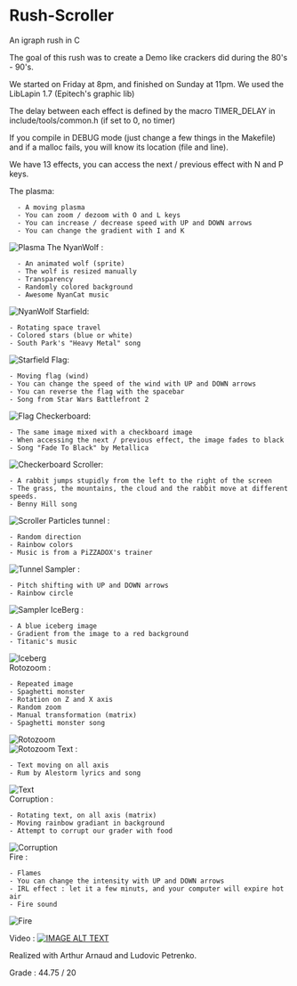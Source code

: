 # Rush-Scroller
An igraph rush in C

The goal of this rush was to create a Demo like crackers did during the 80's - 90's.

We started on Friday at 8pm, and finished  on Sunday at 11pm. We used the LibLapin 1.7 (Epitech's graphic lib)

The delay between each effect is defined by the macro TIMER_DELAY in include/tools/common.h (if set to 0, no timer)

If you compile in DEBUG mode (just change a few things in the Makefile) and if a malloc fails, you will know its location (file and line).

We have 13 effects, you can access the next / previous effect with N and P keys.

The plasma:

      - A moving plasma
      - You can zoom / dezoom with O and L keys
      - You can increase / decrease speed with UP and DOWN arrows
      - You can change the gradient with I and K
![Plasma](/assets/screenshots/plasma.png?raw=true "Basic view")
The NyanWolf :

      - An animated wolf (sprite)
      - The wolf is resized manually
      - Transparency
      - Randomly colored background
      - Awesome NyanCat music
![NyanWolf](/assets/screenshots/wolf.png?raw=true "Basic view")
Starfield:

    - Rotating space travel
    - Colored stars (blue or white)
    - South Park's "Heavy Metal" song
![Starfield](/assets/screenshots/starfield.png?raw=true "Basic view")
Flag:

    - Moving flag (wind)
    - You can change the speed of the wind with UP and DOWN arrows
    - You can reverse the flag with the spacebar
    - Song from Star Wars Battlefront 2
![Flag](/assets/screenshots/flag.png?raw=true "Basic view")
Checkerboard:

    - The same image mixed with a checkboard image
    - When accessing the next / previous effect, the image fades to black
    - Song "Fade To Black" by Metallica
![Checkerboard](/assets/screenshots/checkerboard.png?raw=true "Basic view")
Scroller:

    - A rabbit jumps stupidly from the left to the right of the screen
    - The grass, the mountains, the cloud and the rabbit move at different speeds.
    - Benny Hill song
![Scroller](/assets/screenshots/scroller.png?raw=true "Basic view")
Particles tunnel :

    - Random direction
    - Rainbow colors
    - Music is from a PiZZADOX's trainer
![Tunnel](/assets/screenshots/tunnel.png?raw=true "Basic view")
Sampler :

    - Pitch shifting with UP and DOWN arrows
    - Rainbow circle
![Sampler](/assets/screenshots/sampler.png?raw=true "Basic view")
IceBerg :

    - A blue iceberg image
    - Gradient from the image to a red background
    - Titanic's music
![Iceberg](/assets/screenshots/iceberg.png?raw=true "Basic view")    
Rotozoom :

    - Repeated image 
    - Spaghetti monster
    - Rotation on Z and X axis
    - Random zoom
    - Manual transformation (matrix)
    - Spaghetti monster song
![Rotozoom](/assets/screenshots/rotozoom.png?raw=true "Basic view")    
![Rotozoom](/assets/screenshots/rotozoom2.png?raw=true "Far view")
Text :

    - Text moving on all axis
    - Rum by Alestorm lyrics and song
![Text](/assets/screenshots/text.png?raw=true "Basic view")    
Corruption :

    - Rotating text, on all axis (matrix)
    - Moving rainbow gradiant in background
    - Attempt to corrupt our grader with food
 ![Corruption](/assets/screenshots/corruption.png?raw=true "Basic view")   
Fire :

    - Flames
    - You can change the intensity with UP and DOWN arrows
    - IRL effect : let it a few minuts, and your computer will expire hot air
    - Fire sound
![Fire](/assets/screenshots/fire.png?raw=true "Basic view")

Video :
[![IMAGE ALT TEXT](http://img.youtube.com/vi/kzCFN4DCXcw/0.jpg)](http://www.youtube.com/watch?v=kzCFN4DCXcw "Rush Scroller - Video")

Realized with Arthur Arnaud and Ludovic Petrenko.

Grade : 44.75 / 20
